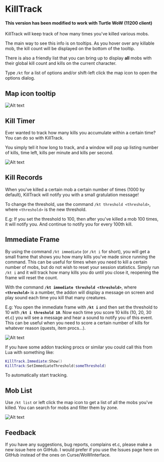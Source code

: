 KillTrack
=========

#### This version has been modified to work with Turtle WoW (11200 client)

KillTrack will keep track of how many times you've killed various mobs.

The main way to see this info is on tooltips. As you hover over any killable mob, the kill count will be displayed on the bottom of the tooltip.

There is also a friendly list that you can bring up to display **all** mobs with their global kill count and kills on the current character.

Type `/kt` for a list of options and/or shift-left click the map icon to open the options dialog.

Map icon tooltip
----------------

![Alt text](https://i.imgur.com/DawFJzs.png)

Kill Timer
----------

Ever wanted to track how many kills you accumulate within a certain time? You can do so with KillTrack.

You simply tell it how long to track, and a window will pop up listing number of kills, time left, kills per minute and kills per second.

![Alt text](https://i.imgur.com/jHfw9bn.png)


Kill Records
------------

When you've killed a certain mob a certain number of times (1000 by default), KillTrack will notify you with a small gratulation message!

To change the threshold, use the command `/kt threshold <threshold>`, where `<threshold>` is the new threshold.

E.g: If you set the threshold to 100, then after you've killed a mob 100 times, it will notify you. And continue to notify you for every 100th kill.

Immediate Frame
---------------

By using the command `/kt immediate` (or `/kt i` for short), you will get a small frame that shows you how many kills you've made since running the command. This can be useful for times when you need to kill a certain number of mobs, but do not wish to reset your session statistics. Simply run `/kt i` and it will track how many kills you do until you close it, reopening the frame will reset the count.

With the command **`/kt immediate threshold <threshold>`**, where **`<threshold>`** is a number, the addon will display a message on screen and play sound each time you kill that many creatures.

E.g: You open the immediate frame with **`/kt i`** and then set the threshold to 10 with **`/kt i threshold 10`**. Now each time you score 10 kills (10, 20, 30 et.c) you will see a message and hear a sound to notify you of this event. This can be useful when you need to score a certain number of kills for whatever reason (quests, item procs...).

![Alt text](https://i.imgur.com/tuefbQO.png)

If you have some addon tracking procs or similar you could call this from Lua with something like:
```lua
KillTrack.Immediate:Show()
KillTrack:SetImmediateThreshold(someThreshold)
```

To automatically start tracking.

Mob List
--------

Use `/kt list` or left click the map icon to get a list of all the mobs you've killed. You can search for mobs and filter them by zone.

![Alt text](https://i.imgur.com/HVCrCBA.png)

Feedback
--------

If you have any suggestions, bug reports, complains et.c, please make a new issue here on GitHub.
I would prefer if you use the Issues page here on GitHub instead of the ones on Curse/WoWInterface.
